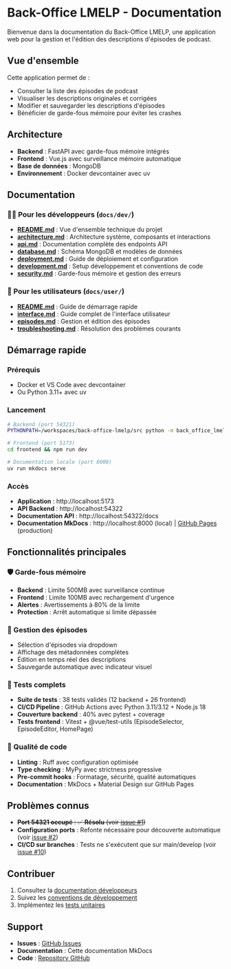 # Back-Office LMELP - Documentation

Bienvenue dans la documentation du Back-Office LMELP, une application web pour la gestion et l'édition des descriptions d'épisodes de podcast.

## Vue d'ensemble

Cette application permet de :
- Consulter la liste des épisodes de podcast
- Visualiser les descriptions originales et corrigées
- Modifier et sauvegarder les descriptions d'épisodes
- Bénéficier de garde-fous mémoire pour éviter les crashes

## Architecture

- **Backend** : FastAPI avec garde-fous mémoire intégrés
- **Frontend** : Vue.js avec surveillance mémoire automatique
- **Base de données** : MongoDB
- **Environnement** : Docker devcontainer avec uv

## Documentation

### 👨‍💻 Pour les développeurs (`docs/dev/`)

- **[README.md](dev/README.md)** : Vue d'ensemble technique du projet
- **[architecture.md](dev/architecture.md)** : Architecture système, composants et interactions
- **[api.md](dev/api.md)** : Documentation complète des endpoints API
- **[database.md](dev/database.md)** : Schéma MongoDB et modèles de données
- **[deployment.md](dev/deployment.md)** : Guide de déploiement et configuration
- **[development.md](dev/development.md)** : Setup développement et conventions de code
- **[security.md](dev/security.md)** : Garde-fous mémoire et gestion des erreurs

### 👤 Pour les utilisateurs (`docs/user/`)

- **[README.md](user/README.md)** : Guide de démarrage rapide
- **[interface.md](user/interface.md)** : Guide complet de l'interface utilisateur
- **[episodes.md](user/episodes.md)** : Gestion et édition des épisodes
- **[troubleshooting.md](user/troubleshooting.md)** : Résolution des problèmes courants

## Démarrage rapide

### Prérequis
- Docker et VS Code avec devcontainer
- Ou Python 3.11+ avec uv

### Lancement
```bash
# Backend (port 54321)
PYTHONPATH=/workspaces/back-office-lmelp/src python -m back_office_lmelp.app

# Frontend (port 5173)
cd frontend && npm run dev

# Documentation locale (port 8000)
uv run mkdocs serve
```

### Accès
- **Application** : http://localhost:5173
- **API Backend** : http://localhost:54322
- **Documentation API** : http://localhost:54322/docs
- **Documentation MkDocs** : http://localhost:8000 (local) | [GitHub Pages](https://castorfou.github.io/back-office-lmelp/) (production)

## Fonctionnalités principales

### 🛡️ Garde-fous mémoire
- **Backend** : Limite 500MB avec surveillance continue
- **Frontend** : Limite 100MB avec rechargement d'urgence
- **Alertes** : Avertissements à 80% de la limite
- **Protection** : Arrêt automatique si limite dépassée

### 📝 Gestion des épisodes
- Sélection d'épisodes via dropdown
- Affichage des métadonnées complètes
- Édition en temps réel des descriptions
- Sauvegarde automatique avec indicateur visuel

### 🧪 Tests complets
- **Suite de tests** : 38 tests validés (12 backend + 26 frontend)
- **CI/CD Pipeline** : GitHub Actions avec Python 3.11/3.12 + Node.js 18
- **Couverture backend** : 40% avec pytest + coverage
- **Tests frontend** : Vitest + @vue/test-utils (EpisodeSelector, EpisodeEditor, HomePage)

### 🔧 Qualité de code
- **Linting** : Ruff avec configuration optimisée
- **Type checking** : MyPy avec strictness progressive
- **Pre-commit hooks** : Formatage, sécurité, qualité automatiques
- **Documentation** : MkDocs + Material Design sur GitHub Pages

## Problèmes connus

- ~~**Port 54321 occupé** : ✅ **Résolu** (voir [issue #1](https://github.com/castorfou/back-office-lmelp/issues/1))~~
- **Configuration ports** : Refonte nécessaire pour découverte automatique (voir [issue #2](https://github.com/castorfou/back-office-lmelp/issues/2))
- **CI/CD sur branches** : Tests ne s'exécutent que sur main/develop (voir [issue #10](https://github.com/castorfou/back-office-lmelp/issues/10))

## Contribuer

1. Consultez la [documentation développeurs](dev/README.md)
2. Suivez les [conventions de développement](dev/development.md)
3. Implémentez les [tests unitaires](https://github.com/castorfou/back-office-lmelp/issues/4)

## Support

- **Issues** : [GitHub Issues](https://github.com/castorfou/back-office-lmelp/issues)
- **Documentation** : Cette documentation MkDocs
- **Code** : [Repository GitHub](https://github.com/castorfou/back-office-lmelp)
